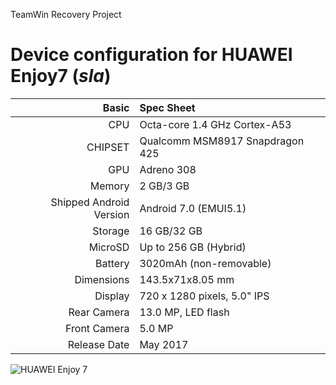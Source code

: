 TeamWin Recovery Project

Device configuration for HUAWEI Enjoy7   (_sla_)
=====================================================

Basic   | Spec Sheet
-------:|:-------------------------
CPU     | Octa-core 1.4 GHz Cortex-A53
CHIPSET | Qualcomm MSM8917 Snapdragon 425
GPU     | Adreno 308
Memory  | 2 GB/3 GB
Shipped Android Version | Android 7.0 (EMUI5.1)
Storage | 16 GB/32 GB
MicroSD | Up to 256 GB (Hybrid)
Battery |  3020mAh (non-removable)
Dimensions | 143.5x71x8.05 mm
Display | 720 x 1280 pixels, 5.0" IPS
Rear Camera  | 13.0 MP, LED flash
Front Camera | 5.0 MP
Release Date | May 2017

![HUAWEI Enjoy 7](http://www.100mai.net/upload/pis/big1/f82efa69-2801-488c-960b-5b48ffa43f24/20170727105405_9632.jpg "HUAWEI Enjoy 7")
